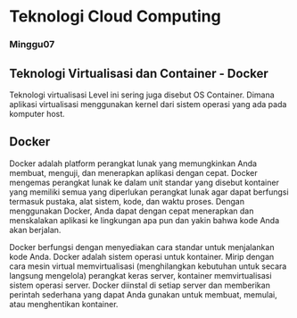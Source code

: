 # Teknologi Cloud Computing 
### Minggu07

## Teknologi Virtualisasi dan Container - Docker

Teknologi virtualisasi Level ini sering juga disebut OS Container. Dimana aplikasi virtualisasi menggunakan kernel dari sistem operasi yang ada pada komputer host.

## Docker
Docker adalah platform perangkat lunak yang memungkinkan Anda membuat, menguji, dan menerapkan aplikasi dengan cepat. Docker mengemas perangkat lunak ke dalam unit standar yang disebut kontainer yang memiliki semua yang diperlukan perangkat lunak agar dapat berfungsi termasuk pustaka, alat sistem, kode, dan waktu proses. Dengan menggunakan Docker, Anda dapat dengan cepat menerapkan dan menskalakan aplikasi ke lingkungan apa pun dan yakin bahwa kode Anda akan berjalan.

Docker berfungsi dengan menyediakan cara standar untuk menjalankan kode Anda. Docker adalah sistem operasi untuk kontainer. Mirip dengan cara mesin virtual memvirtualisasi (menghilangkan kebutuhan untuk secara langsung mengelola) perangkat keras server, kontainer memvirtualisasi sistem operasi server. Docker diinstal di setiap server dan memberikan perintah sederhana yang dapat Anda gunakan untuk membuat, memulai, atau menghentikan kontainer.